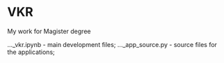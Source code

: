 # VKR
My work for Magister degree

..._vkr.ipynb - main development files;
..._app_source.py - source files for the applications;
